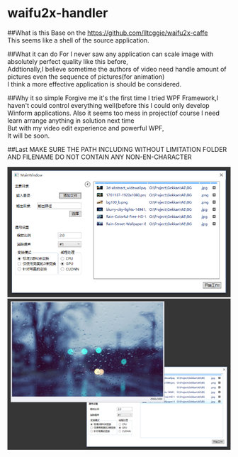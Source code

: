 # waifu2x-handler

##What is this
Base on the https://github.com/lltcggie/waifu2x-caffe<br>
This seems like a shell of the source application.

##What it can do
For I never saw any application can scale image with absolutely perfect quality like this before,<br>
Addtionally,I believe sometime the authors of video need handle amount of pictures even the sequence of pictures(for animation)<br>
I think a more effective application is should be considered.

##Why it so simple
Forgive me it's the first time I tried WPF Framework,I haven't could control everything well(before this I could only develop Winform applications.
Also it seems too mess in project(of course I need learn arrange anything in solution next time<br>
But with my video edit experience and powerful WPF,<br>
It will be soon.<br>

##Last
MAKE SURE THE PATH INCLUDING WITHOUT LIMITATION FOLDER AND FILENAME DO NOT CONTAIN ANY NON-EN-CHARACTER

![](https://github.com/Neko3000/waifu2x-handler/raw/master/description/p1.png)  
![](https://github.com/Neko3000/waifu2x-handler/raw/master/description/p2.png)  


